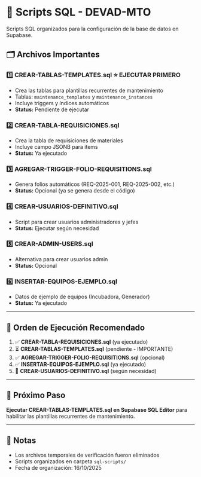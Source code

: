 # 📁 Scripts SQL - DEVAD-MTO

Scripts SQL organizados para la configuración de la base de datos en Supabase.

## 🗂️ **Archivos Importantes**

### 1️⃣ **CREAR-TABLAS-TEMPLATES.sql** ⭐ **EJECUTAR PRIMERO**
- Crea las tablas para plantillas recurrentes de mantenimiento
- Tablas: `maintenance_templates` y `maintenance_instances`
- Incluye triggers y índices automáticos
- **Status:** Pendiente de ejecutar

### 2️⃣ **CREAR-TABLA-REQUISICIONES.sql**
- Crea la tabla de requisiciones de materiales
- Incluye campo JSONB para items
- **Status:** Ya ejecutado

### 3️⃣ **AGREGAR-TRIGGER-FOLIO-REQUISITIONS.sql**
- Genera folios automáticos (REQ-2025-001, REQ-2025-002, etc.)
- **Status:** Opcional (ya se genera desde el código)

### 4️⃣ **CREAR-USUARIOS-DEFINITIVO.sql**
- Script para crear usuarios administradores y jefes
- **Status:** Ejecutar según necesidad

### 5️⃣ **CREAR-ADMIN-USERS.sql**
- Alternativa para crear usuarios admin
- **Status:** Opcional

### 6️⃣ **INSERTAR-EQUIPOS-EJEMPLO.sql**
- Datos de ejemplo de equipos (Incubadora, Generador)
- **Status:** Ya ejecutado

---

## 🎯 **Orden de Ejecución Recomendado**

1. ✅ **CREAR-TABLA-REQUISICIONES.sql** (ya ejecutado)
2. ⏳ **CREAR-TABLAS-TEMPLATES.sql** (pendiente - IMPORTANTE)
3. ✅ **AGREGAR-TRIGGER-FOLIO-REQUISITIONS.sql** (opcional)
4. ✅ **INSERTAR-EQUIPOS-EJEMPLO.sql** (ya ejecutado)
5. 📝 **CREAR-USUARIOS-DEFINITIVO.sql** (según necesidad)

---

## 🚀 **Próximo Paso**

**Ejecutar CREAR-TABLAS-TEMPLATES.sql en Supabase SQL Editor** para habilitar las plantillas recurrentes de mantenimiento.

---

## 📝 **Notas**

- Los archivos temporales de verificación fueron eliminados
- Scripts organizados en carpeta `sql-scripts/`
- Fecha de organización: 16/10/2025
